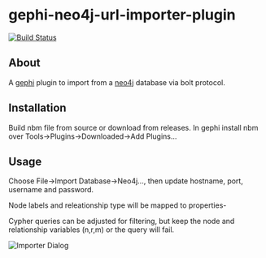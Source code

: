 # gephi-neo4j-url-importer-plugin
[![Build Status](https://travis-ci.org/olir/gephi-neo4j-url-importer-plugin.png)](https://travis-ci.org/olir/gephi-neo4j-url-importer-plugin/builds)

## About
A [gephi](http://www.gephi.org) plugin to import from a [neo4j](http://neo4j.com) database via bolt protocol.

## Installation
Build nbm file from source or download from releases. In gephi install nbm over Tools->Plugins->Downloaded->Add Plugins...

## Usage
Choose File->Import Database->Neo4j..., then update hostname, port, username and password.

Node labels and releationship type will be mapped to properties-

Cypher queries can be adjusted for filtering, but keep the node and relationship variables (n,r,m) or the query will fail.

![Importer Dialog](https://raw.githubusercontent.com/olir/gephi-neo4j-url-importer-plugin/master/src/site/gephi-neo4j-import.JPG)
